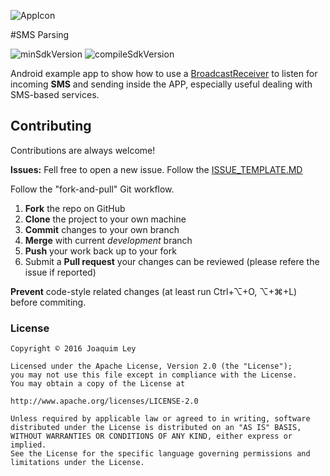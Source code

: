 ![AppIcon](../master/app/src/main/res/mipmap-xxhdpi/ic_launcher.png) 

#SMS Parsing

![minSdkVersion](https://img.shields.io/badge/minSdkVersion-19-yellow.svg?style=true)
![compileSdkVersion](https://img.shields.io/badge/compileSdkVersion-25-green.svg?style=true)

Android example app to show how to use a [BroadcastReceiver](https://developer.android.com/reference/android/content/BroadcastReceiver.html) to listen for incoming **SMS** and sending inside the APP, especially useful dealing with SMS-based services. 

## Contributing

Contributions are always welcome!

**Issues:**
Fell free to open a new issue. Follow the [ISSUE_TEMPLATE.MD](../development/ISSUE_TEMPLATE.MD)

Follow the "fork-and-pull" Git workflow.

 1. **Fork** the repo on GitHub
 2. **Clone** the project to your own machine
 3. **Commit** changes to your own branch
 4. **Merge** with current *development* branch
 5. **Push** your work back up to your fork
 7. Submit a **Pull request** your changes can be reviewed (please refere the issue if reported)

**Prevent** code-style related changes (at least run Ctrl+⌥+O, ⌥+⌘+L) before commiting.

### License

	Copyright © 2016 Joaquim Ley

	Licensed under the Apache License, Version 2.0 (the "License");
	you may not use this file except in compliance with the License.
	You may obtain a copy of the License at

	http://www.apache.org/licenses/LICENSE-2.0

	Unless required by applicable law or agreed to in writing, software
	distributed under the License is distributed on an "AS IS" BASIS,
	WITHOUT WARRANTIES OR CONDITIONS OF ANY KIND, either express or 
	implied.
	See the License for the specific language governing permissions and
	limitations under the License.
